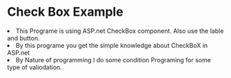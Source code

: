 <h1> Check Box Example </h1>
<li>This Programe is using ASP.net CheckBox component. Also use the lable and button.
<li>By this programe you get the simple knowledge about CheckBoX in ASP.net
<li> By Nature of programming I do some condition Programing for some type of valiodation.

